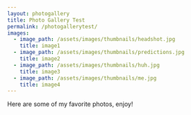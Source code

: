 ```yaml
---
layout: photogallery
title: Photo Gallery Test
permalink: /photogallerytest/
images:
  - image_path: /assets/images/thumbnails/headshot.jpg
    title: image1
  - image_path: /assets/images/thumbnails/predictions.jpg
    title: image2
  - image_path: /assets/images/thumbnails/huh.jpg
    title: image3
  - image_path: /assets/images/thumbnails/me.jpg
    title: image4
---
```


Here are some of my favorite photos, enjoy!